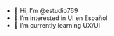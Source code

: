 - 👋 Hi, I’m @estudio769
- 👀 I’m interested in UI en Español
- 🌱 I’m currently learning UX/UI


<!---
estudio769/estudio769 is a ✨ special ✨ repository because its `README.md` (this file) appears on your GitHub profile.
You can click the Preview link to take a look at your changes.
--->

